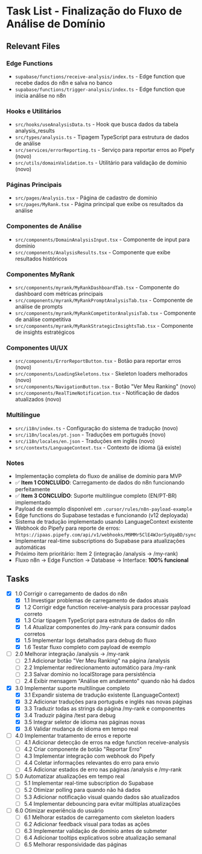 # Task List - Finalização do Fluxo de Análise de Domínio

## Relevant Files

### Edge Functions
- `supabase/functions/receive-analysis/index.ts` - Edge function que recebe dados do n8n e salva no banco
- `supabase/functions/trigger-analysis/index.ts` - Edge function que inicia análise no n8n

### Hooks e Utilitários
- `src/hooks/useAnalysisData.ts` - Hook que busca dados da tabela analysis_results
- `src/types/analysis.ts` - Tipagem TypeScript para estrutura de dados de análise
- `src/services/errorReporting.ts` - Serviço para reportar erros ao Pipefy (novo)
- `src/utils/domainValidation.ts` - Utilitário para validação de domínio (novo)

### Páginas Principais
- `src/pages/Analysis.tsx` - Página de cadastro de domínio
- `src/pages/MyRank.tsx` - Página principal que exibe os resultados da análise

### Componentes de Análise
- `src/components/DomainAnalysisInput.tsx` - Componente de input para domínio
- `src/components/AnalysisResults.tsx` - Componente que exibe resultados históricos

### Componentes MyRank
- `src/components/myrank/MyRankDashboardTab.tsx` - Componente do dashboard com métricas principais
- `src/components/myrank/MyRankPromptAnalysisTab.tsx` - Componente de análise de prompts
- `src/components/myrank/MyRankCompetitorAnalysisTab.tsx` - Componente de análise competitiva
- `src/components/myrank/MyRankStrategicInsightsTab.tsx` - Componente de insights estratégicos

### Componentes UI/UX
- `src/components/ErrorReportButton.tsx` - Botão para reportar erros (novo)
- `src/components/LoadingSkeletons.tsx` - Skeleton loaders melhorados (novo)
- `src/components/NavigationButton.tsx` - Botão "Ver Meu Ranking" (novo)
- `src/components/RealTimeNotification.tsx` - Notificação de dados atualizados (novo)

### Multilíngue
- `src/i18n/index.ts` - Configuração do sistema de tradução (novo)
- `src/i18n/locales/pt.json` - Traduções em português (novo)
- `src/i18n/locales/en.json` - Traduções em inglês (novo)
- `src/contexts/LanguageContext.tsx` - Contexto de idioma (já existe)

### Notes

- Implementação completa do fluxo de análise de domínio para MVP
- ✅ **Item 1 CONCLUÍDO**: Carregamento de dados do n8n funcionando perfeitamente
- ✅ **Item 3 CONCLUÍDO**: Suporte multilíngue completo (EN/PT-BR) implementado
- Payload de exemplo disponível em `.cursor/rules/n8n-payload-example`
- Edge functions do Supabase testadas e funcionando (v12 deployada)
- Sistema de tradução implementado usando LanguageContext existente
- Webhook do Pipefy para reporte de erros: `https://ipaas.pipefy.com/api/v1/webhooks/M9MMr5ClE4WJorSyUgaBD/sync`
- Implementar real-time subscriptions do Supabase para atualizações automáticas
- Próximo item prioritário: Item 2 (integração /analysis → /my-rank)
- Fluxo n8n → Edge Function → Database → Interface: **100% funcional**

## Tasks

- [x] 1.0 Corrigir o carregamento de dados do n8n
  - [x] 1.1 Investigar problemas de carregamento de dados atuais
  - [x] 1.2 Corrigir edge function receive-analysis para processar payload correto
  - [x] 1.3 Criar tipagem TypeScript para estrutura de dados do n8n
  - [x] 1.4 Atualizar componentes do /my-rank para consumir dados corretos
  - [x] 1.5 Implementar logs detalhados para debug do fluxo
  - [x] 1.6 Testar fluxo completo com payload de exemplo

- [ ] 2.0 Melhorar integração /analysis → /my-rank
  - [ ] 2.1 Adicionar botão "Ver Meu Ranking" na página /analysis
  - [ ] 2.2 Implementar redirecionamento automático para /my-rank
  - [ ] 2.3 Salvar domínio no localStorage para persistência
  - [ ] 2.4 Exibir mensagem "Análise em andamento" quando não há dados

- [x] 3.0 Implementar suporte multilíngue completo
  - [x] 3.1 Expandir sistema de tradução existente (LanguageContext)
  - [x] 3.2 Adicionar traduções para português e inglês nas novas páginas
  - [x] 3.3 Traduzir todas as strings da página /my-rank e componentes
  - [x] 3.4 Traduzir página /test para debug
  - [x] 3.5 Integrar seletor de idioma nas páginas novas
  - [x] 3.6 Validar mudança de idioma em tempo real

- [ ] 4.0 Implementar tratamento de erros e reporte
  - [ ] 4.1 Adicionar detecção de erros na edge function receive-analysis
  - [ ] 4.2 Criar componente de botão "Reportar Erro"
  - [ ] 4.3 Implementar integração com webhook do Pipefy
  - [ ] 4.4 Coletar informações relevantes do erro para envio
  - [ ] 4.5 Adicionar estados de erro nas páginas /analysis e /my-rank

- [ ] 5.0 Automatizar atualizações em tempo real
  - [ ] 5.1 Implementar real-time subscription do Supabase
  - [ ] 5.2 Otimizar polling para quando não há dados
  - [ ] 5.3 Adicionar notificação visual quando dados são atualizados
  - [ ] 5.4 Implementar debouncing para evitar múltiplas atualizações

- [ ] 6.0 Otimizar experiência do usuário
  - [ ] 6.1 Melhorar estados de carregamento com skeleton loaders
  - [ ] 6.2 Adicionar feedback visual para todas as ações
  - [ ] 6.3 Implementar validação de domínio antes de submeter
  - [ ] 6.4 Adicionar tooltips explicativos sobre atualização semanal
  - [ ] 6.5 Melhorar responsividade das páginas 